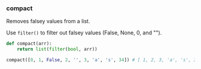 ### compact

Removes falsey values from a list.

Use `filter()` to filter out falsey values (False, None, 0, and "").

```python
def compact(arr):
    return list(filter(bool, arr))
```

``` python
compact([0, 1, False, 2, '', 3, 'a', 's', 34]) # [ 1, 2, 3, 'a', 's', 34 ]
```
